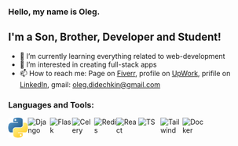 ### Hello, my name is Oleg.

## I'm a Son, Brother, Developer and Student!

- 🌱 I’m currently learning everything related to web-development
- 👀 I’m interested in creating full-stack apps
- 📫 How to reach me: Page on [Fiverr](https://www.fiverr.com/dbofury), profile on [UpWork](https://www.upwork.com/freelancers/~01bc2c6d8b19205903), prifile on [LinkedIn](https://www.linkedin.com/in/%D0%BE%D0%BB%D0%B5%D0%B3-%D0%B4%D0%B8%D0%B4%D0%B5%D1%87%D0%BA%D0%B8%D0%BD-881687214/?locale=en_US), gmail: oleg.didechkin@gmail.com

### Languages and Tools:

<img align="left" alt="Python" width="40px" src="./icons/Python.png"/>
<img align="left" alt="Django" width="45px" src="https://user-images.githubusercontent.com/1499751/154279808-15fbbcd5-5cec-42ea-8bbd-3bd85967a578.jpg"/>
<img align="left" alt="Flask" width="45px" src="https://user-images.githubusercontent.com/1499751/154279859-3ba2b3ab-4d90-4ba6-95b2-0443873e0095.png"/>
<img align="left" alt="Celery" width="45px" src="https://github.com/DBoFury/age-calculator-app/assets/1499751/44394750-c558-4839-b215-792e2d1db707"/>
<img align="left" alt="Redis" width="45px" src="https://github.com/DBoFury/age-calculator-app/assets/1499751/acfb6bd3-f5d5-4a10-aa44-c7d1d8b225b8"/>
<img align="left" alt="React" width="45px" src="https://github.com/DBoFury/results-summary-component/assets/1499751/f3f72ada-fff7-4ebe-91d4-dc74bd3c41ba"/>
<img align="left" alt="TS" width="45px" src="https://github.com/DBoFury/results-summary-component/assets/1499751/b77a3fc8-21e8-470d-921f-7ab3986269db"/>
<img align="left" alt="Tailwind" width="45px" src="https://github.com/DBoFury/results-summary-component/assets/1499751/f8f9a452-9f80-4a49-95d7-bbce28d1e0b7"/>
<img align="left" alt="Docker" width="45px" src="https://github.com/DBoFury/results-summary-component/assets/1499751/1fc40732-dec7-4c58-8026-26dca0ef0d1c"/>
